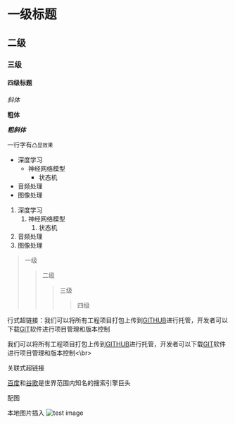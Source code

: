 # 一级标题

## 二级

### 三级

#### 四级标题


*斜体*

**粗体**

***粗斜体***

一行字有`凸显效果`

* 深度学习
  * 神经网络模型
    * 状态机
* 音频处理
* 图像处理

1. 深度学习
	1. 神经网络模型
		1. 状态机
2. 音频处理
3. 图像处理

>一级
>>二级
>>>三级
>>>>四级

行式超链接：我们可以将所有工程项目打包上传到[GITHUB](https://www.github.com "GITHUB website")进行托管，开发者可以下载[GIT](https://git-scm.com/downloads "GIT app")软件进行项目管理和版本控制

我们可以将所有工程项目打包上传到[GITHUB][1]进行托管，开发者可以下载[GIT][2]软件进行项目管理和版本控制<\br>

[1]:https://www.github.com "GITHUB website"
[2]:https://git-scm.com/downloads "GIT app"

关联式超链接

[百度][1]和[谷歌][2]是世界范围内知名的搜索引擎巨头

[1]:https://www.baidu.com
[2]:https://www.google.com

配图

本地图片插入 ![test image](C:/Users\58463/Desktop/yolov3_spp/鸟.jpg "title")
